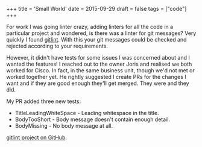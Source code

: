 +++
title = 'Small World'
date = 2015-09-29
draft = false
tags = ["code"]
+++

For work I was going linter crazy, adding linters for all the code in a particular project and wondered, is there was a linter for git messages?
Very quickly I found [gitlint](https://github.com/jorisroovers/gitlint). 
With this your git messages could be checked and rejected according to your requirements.

However, it didn't have tests for some issues I was concerned about and I wanted the features! 
I reached out to the owner Joris and realised we both worked for Cisco. 
In fact, in the same business unit, though we'd not met or worked together yet.
He rightly suggested I create PRs for the changes I want and if they are good enough they'll get merged. 
They were and they did.

My PR added three new tests:

- TitleLeadingWhiteSpace - Leading whitespace in the title.
- BodyTooShort - Body message doesn't contain enough detail.
- BodyMissing - No body message at all.

[gitlint project on GitHub](https://github.com/jorisroovers/gitlint).

